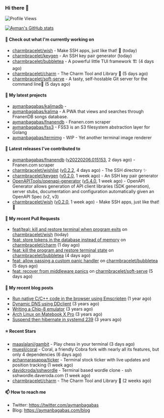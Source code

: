 ### Hi there 👋

![Profile Views](https://komarev.com/ghpvc/?username=aymanbagabas&label=PROFILE+VIEWS)

[![Ayman's GitHub stats](https://github-readme-stats.vercel.app/api?username=aymanbagabas&count_private=true&show_icons=true)](https://github.com/anuraghazra/github-readme-stats)

#### 👷 Check out what I'm currently working on

- [charmbracelet/wish](https://github.com/charmbracelet/wish) - Make SSH apps, just like that! 💫 (today)
- [charmbracelet/keygen](https://github.com/charmbracelet/keygen) - An SSH key pair generator (today)
- [charmbracelet/bubbletea](https://github.com/charmbracelet/bubbletea) - A powerful little TUI framework 🏗 (4 days ago)
- [charmbracelet/charm](https://github.com/charmbracelet/charm) - The Charm Tool and Library 🌟 (5 days ago)
- [charmbracelet/soft-serve](https://github.com/charmbracelet/soft-serve) - A tasty, self-hostable Git server for the command line🍦 (5 days ago)

#### 🌱 My latest projects

- [aymanbagabas/kalimadb](https://github.com/aymanbagabas/kalimadb) - 
- [aymanbagabas/kalima](https://github.com/aymanbagabas/kalima) - A PWA that views and searches through FnanenDB songs database.
- [aymanbagabas/fnanendb](https://github.com/aymanbagabas/fnanendb) - Fnanen.com scraper
- [aymanbagabas/fss3](https://github.com/aymanbagabas/fss3) - FSS3 is an S3 filesystem abstraction layer for Golang
- [aymanbagabas/termimg](https://github.com/aymanbagabas/termimg) - WIP - Yet another terminal image renderer

#### 🔭 Latest releases I've contributed to

- [aymanbagabas/fnanendb](https://github.com/aymanbagabas/fnanendb) ([v20220206.015153](https://github.com/aymanbagabas/fnanendb/releases/tag/v20220206.015153), 2 days ago) - Fnanen.com scraper
- [charmbracelet/wishlist](https://github.com/charmbracelet/wishlist) ([v0.2.2](https://github.com/charmbracelet/wishlist/releases/tag/v0.2.2), 4 days ago) - The SSH directory ✨
- [charmbracelet/keygen](https://github.com/charmbracelet/keygen) ([v0.2.0](https://github.com/charmbracelet/keygen/releases/tag/v0.2.0), 1 week ago) - An SSH key pair generator
- [OpenAPITools/openapi-generator](https://github.com/OpenAPITools/openapi-generator) ([v5.4.0](https://github.com/OpenAPITools/openapi-generator/releases/tag/v5.4.0), 1 week ago) - OpenAPI Generator allows generation of API client libraries (SDK generation), server stubs, documentation and configuration automatically given an OpenAPI Spec (v2, v3)
- [charmbracelet/wish](https://github.com/charmbracelet/wish) ([v0.2.0](https://github.com/charmbracelet/wish/releases/tag/v0.2.0), 1 week ago) - Make SSH apps, just like that! 💫

#### 🔨 My recent Pull Requests

- [feat(tea): kill and restore terminal when program exits](https://github.com/charmbracelet/wish/pull/32) on [charmbracelet/wish](https://github.com/charmbracelet/wish) (today)
- [feat: store tokens in the database instead of memory](https://github.com/charmbracelet/charm/pull/85) on [charmbracelet/charm](https://github.com/charmbracelet/charm) (1 day ago)
- [feat: kill the program and restore terminal state](https://github.com/charmbracelet/bubbletea/pull/219) on [charmbracelet/bubbletea](https://github.com/charmbracelet/bubbletea) (4 days ago)
- [feat: allow passing a custom panic handler](https://github.com/charmbracelet/bubbletea/pull/218) on [charmbracelet/bubbletea](https://github.com/charmbracelet/bubbletea) (5 days ago)
- [feat: recover from middleware panics](https://github.com/charmbracelet/soft-serve/pull/85) on [charmbracelet/soft-serve](https://github.com/charmbracelet/soft-serve) (5 days ago)

#### 📜 My recent blog posts

- [Run native C/C&#43;&#43; code in the browser using Emscripten](https://aymanbagabas.com/blog/2020/11/18/run-native-c-c&#43;&#43;-code-in-the-browser-using-emscripten.html) (1 year ago)
- [Dynamic DNS using DDclient](https://aymanbagabas.com/blog/2019/02/16/dynamic-dns-using-ddclient.html) (3 years ago)
- [Writing a Chip-8 emulator](https://aymanbagabas.com/blog/2018/09/17/chip-8-emulator.html) (3 years ago)
- [Arch Linux on Matebook X Pro](https://aymanbagabas.com/blog/2018/07/23/archlinux-on-matebook-x-pro.html) (3 years ago)
- [Suspend then hibernate in systemd 239](https://aymanbagabas.com/blog/2018/07/18/suspend-then-hibernate.html) (3 years ago)

#### ⭐ Recent Stars

- [maaslalani/gambit](https://github.com/maaslalani/gambit) - Play chess in your terminal (3 days ago)
- [muesli/coral](https://github.com/muesli/coral) - Coral, a friendly Cobra fork with nearly all its features, but only 4 dependencies (6 days ago)
- [achannarasappa/ticker](https://github.com/achannarasappa/ticker) - Terminal stock ticker with live updates and position tracking (1 week ago)
- [davidcroda/sshwordle](https://github.com/davidcroda/sshwordle) - Terminal based wordle clone - ssh sshwordle.daveroda.com (1 week ago)
- [charmbracelet/charm](https://github.com/charmbracelet/charm) - The Charm Tool and Library 🌟 (2 weeks ago)

#### 📫 How to reach me

- Twitter: https://twitter.com/aymanbagabas
- Blog: https://aymanbagabas.com/blog
